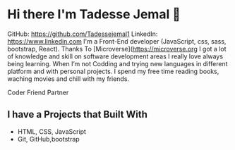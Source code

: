 # Hi there I'm Tadesse Jemal 👋
GitHub: https://github.com/Tadessejemal1 LinkedIn: https://www.linkedin.com
I'm a Front-End developer (JavaScript, css, sass, bootstrap, React).
Thanks To [Microverse](https://microverse.org I got a lot of knowledge and skill on software development areas
I really love always being learning. When I’m not Codding and trying new languages in different platform and with personal projects. I spend my free time reading books, waching movies and chill with my friends.

Coder
Friend
Partner
## I have a Projects that Built With

- HTML, CSS, JavaScript
- Git, GitHub,bootstrap

